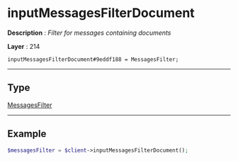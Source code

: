 # inputMessagesFilterDocument

**Description** : *Filter for messages containing documents*

**Layer** : 214

```tl
inputMessagesFilterDocument#9eddf188 = MessagesFilter;
```

---

## Type

[MessagesFilter](type/MessagesFilter)

---

## Example

```php
$messagesFilter = $client->inputMessagesFilterDocument();
```